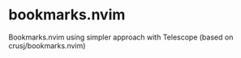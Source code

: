# bookmarks.nvim
Bookmarks.nvim using simpler approach with Telescope (based on crusj/bookmarks.nvim)
